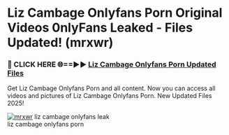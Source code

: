 # Liz Cambage Onlyfans Porn Original Videos 0nlyFans Leaked - Files Updated! (mrxwr)

<h3>🔴 CLICK HERE 🌐==►► <a href="https://tinyurl.com/4seja8ks" rel="nofollow">Liz Cambage Onlyfans Porn Updated Files</a></h3>

Get Liz Cambage Onlyfans Porn and all content. Now you can access all videos and pictures of Liz Cambage Onlyfans Porn. New Updated Files 2025!

[![mrxwr](https://i.imgur.com/EWjZXRe.gif)](https://tinyurl.com/4seja8ks)
liz cambage onlyfans leak<br>
liz cambage onlyfans porn